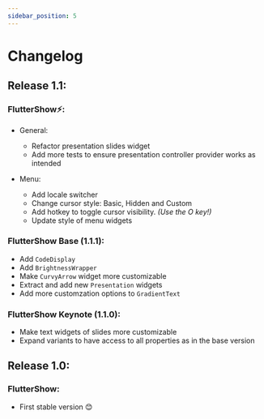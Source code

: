```yaml
---
sidebar_position: 5
---
```


# Changelog

## Release 1.1:

### FlutterShow⚡️:

- General:

  - Refactor presentation slides widget
  - Add more tests to ensure presentation controller provider works as intended

- Menu:
  - Add locale switcher
  - Change cursor style: Basic, Hidden and Custom
  - Add hotkey to toggle cursor visibility. _(Use the O key!)_
  - Update style of menu widgets

### FlutterShow Base (1.1.1):

- Add `CodeDisplay`
- Add `BrightnessWrapper`
- Make `CurvyArrow` widget more customizable
- Extract and add new `Presentation` widgets
- Add more customzation options to `GradientText`

### FlutterShow Keynote (1.1.0):

- Make text widgets of slides more customizable
- Expand variants to have access to all properties as in the base version

## Release 1.0:

### FlutterShow:

- First stable version 😊

